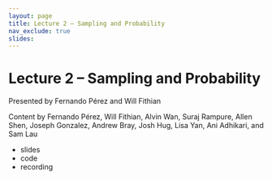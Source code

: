 ```yaml
---
layout: page
title: Lecture 2 – Sampling and Probability
nav_exclude: true
slides: 
---
```


# Lecture 2 – Sampling and Probability

Presented by Fernando Pérez and Will Fithian

Content by Fernando Pérez, Will Fithian, Alvin Wan, Suraj Rampure, Allen Shen, Joseph Gonzalez, Andrew Bray, Josh Hug, Lisa Yan, Ani Adhikari, and Sam Lau


- slides
- code
- recording